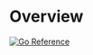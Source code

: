# Overview

[![Go Reference](https://pkg.go.dev/badge/github.com/aws/aws-lambda-go/lambda.svg)](https://pkg.go.dev/github.com/aws/aws-lambda-go/lambda)
